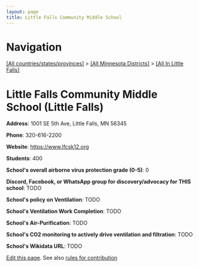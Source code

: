 ```yaml
---
layout: page
title: Little Falls Community Middle School
---
```

# Navigation

[[All countries/states/provinces]](../../..) > [[All Minnesota Districts]](../..) > [[All In Little Falls]](..)

# Little Falls Community Middle School (Little Falls)

**Address**: 1001 SE 5th Ave, Little Falls, MN 56345

**Phone**: 320-616-2200

**Website**: <https://www.lfcsk12.org>

**Students**: 400

**School's overall airborne virus protection grade (0-5)**: 0

**Discord, Facebook, or WhatsApp group for discovery/advocacy for THIS school**: TODO

**School's policy on Ventilation**: TODO

**School's Ventilation Work Completion**: TODO

**School's Air-Purification**: TODO

**School's CO2 monitoring to actively drive ventilation and filtration**: TODO

**School's Wikidata URL**: TODO


[Edit this page](https://github.com/ventilate-schools/MN/edit/main/./Little_Falls/Little_Falls_Community_Middle_School.md). See also [rules for contribution](../../../contribution-rules/)
